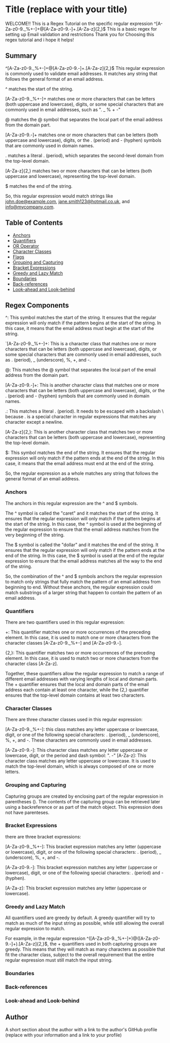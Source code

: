 # Title (replace with your title)
WELCOME!! This is a Regex Tutorial on the specific regular expression ^[A-Za-z0-9._%+-]+@[A-Za-z0-9.-]+\.[A-Za-z]{2,}$
This is a basic regex for setting up Email validation and restrictions
Thank you for Choosing this regex tutorial and i hope it helps!

## Summary
^[A-Za-z0-9._%+-]+@[A-Za-z0-9.-]+\.[A-Za-z]{2,}$
This regular expression is commonly used to validate email addresses. It matches any string that follows the general format of an email address.

^ matches the start of the string.

[A-Za-z0-9._%+-]+ matches one or more characters that can be letters (both uppercase and lowercase), digits, or some special characters that are commonly used in email addresses, such as ". _ % + -"

@ matches the @ symbol that separates the local part of the email address from the domain part.

[A-Za-z0-9.-]+ matches one or more characters that can be letters (both uppercase and lowercase), digits, or the . (period) and - (hyphen) symbols that are commonly used in domain names.

\. matches a literal . (period), which separates the second-level domain from the top-level domain.

[A-Za-z]{2,} matches two or more characters that can be letters (both uppercase and lowercase), representing the top-level domain.

$ matches the end of the string.

So, this regular expression would match strings like john.doe@example.com, jane.smith123@hotmail.co.uk, and info@mycompany.com.

## Table of Contents

- [Anchors](#anchors)
- [Quantifiers](#quantifiers)
- [OR Operator](#or-operator)
- [Character Classes](#character-classes)
- [Flags](#flags)
- [Grouping and Capturing](#grouping-and-capturing)
- [Bracket Expressions](#bracket-expressions)
- [Greedy and Lazy Match](#greedy-and-lazy-match)
- [Boundaries](#boundaries)
- [Back-references](#back-references)
- [Look-ahead and Look-behind](#look-ahead-and-look-behind)

## Regex Components

^: This symbol matches the start of the string. It ensures that the regular expression will only match if the pattern begins at the start of the string. In this case, it means that the email address must begin at the start of the string.

`[A-Za-z0-9._%+-]+: This is a character class that matches one or more characters that can be letters (both uppercase and lowercase), digits, or some special characters that are commonly used in email addresses, such as . (period), _ (underscore), %, +, and -. 

@: This matches the @ symbol that separates the local part of the email address from the domain part.

[A-Za-z0-9.-]+: This is another character class that matches one or more characters that can be letters (both uppercase and lowercase), digits, or the . (period) and - (hyphen) symbols that are commonly used in domain names.

\.: This matches a literal . (period). It needs to be escaped with a backslash \ because . is a special character in regular expressions that matches any character except a newline.

[A-Za-z]{2,}: This is another character class that matches two or more characters that can be letters (both uppercase and lowercase), representing the top-level domain.

$: This symbol matches the end of the string. It ensures that the regular expression will only match if the pattern ends at the end of the string. In this case, it means that the email address must end at the end of the string.

So, the regular expression as a whole matches any string that follows the general format of an email address.

### Anchors
 The anchors in this regular expression are the ^ and $ symbols.

The ^ symbol is called the "caret" and it matches the start of the string. It ensures that the regular expression will only match if the pattern begins at the start of the string. In this case, the ^ symbol is used at the beginning of the regular expression to ensure that the email address matches from the very beginning of the string.

The $ symbol is called the "dollar" and it matches the end of the string. It ensures that the regular expression will only match if the pattern ends at the end of the string. In this case, the $ symbol is used at the end of the regular expression to ensure that the email address matches all the way to the end of the string.

So, the combination of the ^ and $ symbols anchors the regular expression to match only strings that fully match the pattern of an email address from beginning to end. Without these anchors, the regular expression could match substrings of a larger string that happen to contain the pattern of an email address.

### Quantifiers
There are two quantifiers used in this regular expression:

+: This quantifier matches one or more occurrences of the preceding element. In this case, it is used to match one or more characters from the character classes [A-Za-z0-9._%+-] and [A-Za-z0-9.-].

{2,}: This quantifier matches two or more occurrences of the preceding element. In this case, it is used to match two or more characters from the character class [A-Za-z].

Together, these quantifiers allow the regular expression to match a range of different email addresses with varying lengths of local and domain parts. The + quantifier ensures that the local and domain parts of the email address each contain at least one character, while the {2,} quantifier ensures that the top-level domain contains at least two characters.

### Character Classes
There are three character classes used in this regular expression:

[A-Za-z0-9._%+-]: this class matches any letter uppercase or lowercase, digit, or one of the following special characters: . (period), _ (underscore), %, +, and -. These characters are commonly used in email addresses.

[A-Za-z0-9.-]: This character class matches any letter uppercase or lowercase, digit, or the period and dash symbol: ".  -" 
[A-Za-z]: This character class matches any letter uppercase or lowercase. It is used to match the top-level domain, which is always composed of one or more letters.

### Grouping and Capturing
Capturing groups are created by enclosing part of the regular expression in parentheses (). The contents of the capturing group can be retrieved later using a backreference or as part of the match object. This expression does not have parenteses.

### Bracket Expressions
there are three bracket expressions:

[A-Za-z0-9._%+-]: This bracket expression matches any letter (uppercase or lowercase), digit, or one of the following special characters: . (period), _ (underscore), %, +, and -.

[A-Za-z0-9.-]: This bracket expression matches any letter (uppercase or lowercase), digit, or one of the following special characters: . (period) and - (hyphen).

[A-Za-z]: This bracket expression matches any letter (uppercase or lowercase).

### Greedy and Lazy Match
 All quantifiers used are greedy by default. A greedy quantifier will try to match as much of the input string as possible, while still allowing the overall regular expression to match.

For example, in the regular expression ^([A-Za-z0-9._%+-]+)@([A-Za-z0-9.-]+)\.[A-Za-z]{2,}$, the + quantifiers used in both capturing groups are greedy. This means that they will match as many characters as possible that fit the character class, subject to the overall requirement that the entire regular expression must still match the input string.

### Boundaries

### Back-references

### Look-ahead and Look-behind

## Author

A short section about the author with a link to the author's GitHub profile (replace with your information and a link to your profile)
